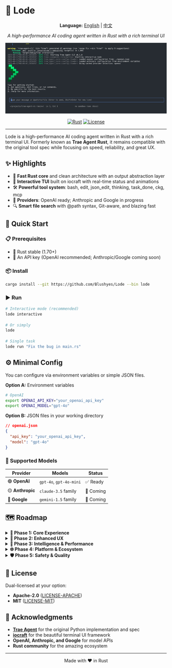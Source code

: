 # 🚀 Lode

<div align="center">

**Language:** [English](README.md) | [中文](README_zh.md)

_A high-performance AI coding agent written in Rust with a rich terminal UI_

![demo](./images/demo.gif)

[![Rust](https://img.shields.io/badge/rust-1.70+-orange.svg)](https://www.rust-lang.org)
[![License](https://img.shields.io/badge/license-MIT%2FApache--2.0-blue.svg)](LICENSE-MIT)

</div>

---

Lode is a high-performance AI coding agent written in Rust with a rich terminal UI. Formerly known as **Trae Agent Rust**, it remains compatible with the original tool spec while focusing on speed, reliability, and great UX.

## ✨ Highlights

- 🦀 **Fast Rust core** and clean architecture with an output abstraction layer
- 🎨 **Interactive TUI** built on iocraft with real-time status and animations
- 🛠️ **Powerful tool system**: bash, edit, json_edit, thinking, task_done, ckg, mcp
- 🤖 **Providers**: OpenAI ready; Anthropic and Google in progress
- 🔍 **Smart file search** with @path syntax, Git-aware, and blazing fast

## 🚀 Quick Start

### 📋 Prerequisites

- 🦀 Rust stable (1.70+)
- 🔑 An API key (OpenAI recommended; Anthropic/Google coming soon)

### 📦 Install

```bash
cargo install --git https://github.com/Blushyes/Lode --bin lode
```

### ▶️ Run

```bash
# Interactive mode (recommended)
lode interactive

# Or simply
lode

# Single task
lode run "Fix the bug in main.rs"
```

## ⚙️ Minimal Config

You can configure via environment variables or simple JSON files.

**Option A:** Environment variables

```bash
# OpenAI
export OPENAI_API_KEY="your_openai_api_key"
export OPENAI_MODEL="gpt-4o"
```

**Option B:** JSON files in your working directory

```json
// openai.json
{
  "api_key": "your_openai_api_key",
  "model": "gpt-4o"
}
```

### 🤖 Supported Models

| Provider         | Models                  | Status    |
| ---------------- | ----------------------- | --------- |
| 🟢 **OpenAI**    | `gpt-4o`, `gpt-4o-mini` | ✅ Ready  |
| 🟡 **Anthropic** | `claude-3.5` family     | 🚧 Coming |
| 🔵 **Google**    | `gemini-1.5` family     | 🚧 Coming |

## 🗺️ Roadmap

<details>
<summary><strong>🚀 Phase 1: Core Experience</strong></summary>

| Priority | Feature                                  | Description                                                                                  |
| -------- | ---------------------------------------- | -------------------------------------------------------------------------------------------- |
| 🔥 High  | **First-run config onboarding**          | Guided wizard (detect/create openai.json or env vars), API key validation, sensible defaults |
| 🔥 High  | **Refactor and optimize config loading** | Unified precedence (CLI args > env > JSON), clearer errors/diagnostics, optional hot-reload  |
| 🔥 High  | **Tool Call permission system**          | Allowlist by tool/command/dir, interactive confirmations, sensitive-operation guardrails     |

</details>

<details>
<summary><strong>🎨 Phase 2: Enhanced UX</strong></summary>

| Priority  | Feature                      | Description                                                                  |
| --------- | ---------------------------- | ---------------------------------------------------------------------------- |
| 🟡 Medium | **LODE.md custom prompts**   | Project/dir-level overrides, scenario templates (bugfix/refactor/docs/tests) |
| 🟡 Medium | **UI layout unification**    | Consistent Header/Status/Input, keyboard/interaction coherence               |
| 🟡 Medium | **Trajectory replay/export** | Visualization, one-click replay, export to JSON/Markdown                     |
| 🎨 Low    | **Need a cli LOGO**          | Like gemini-cli's style                                                      |

</details>

<details>
<summary><strong>🤖 Phase 3: Intelligence & Performance</strong></summary>

| Priority  | Feature                              | Description                                                        |
| --------- | ------------------------------------ | ------------------------------------------------------------------ |
| 🟡 Medium | **Multi-model and auto-routing**     | Pick model per task type, graceful fallback and retry strategies   |
| 🟡 Medium | **Context optimization and caching** | File summary cache, dedup repeated refs, token budget control      |
| 🔵 Low    | **MCP ecosystem**                    | Presets/templates for common providers, easy on/off external tools |

</details>

<details>
<summary><strong>🌐 Phase 4: Platform & Ecosystem</strong></summary>

| Priority | Feature                   | Description                                                                         |
| -------- | ------------------------- | ----------------------------------------------------------------------------------- |
| 🔵 Low   | **Core as WASM**          | Run in browser/plug-in contexts with isomorphic tool interfaces and minimal runtime |
| 🔵 Low   | **Cross-platform polish** | macOS/Linux/Windows/WSL nuances and stability                                       |
| 🔵 Low   | **Pluggable tool system** | Spec for third-party tools, versioning and dependency declaration                   |

</details>

<details>
<summary><strong>🛡️ Phase 5: Safety & Quality</strong></summary>

| Priority  | Feature                      | Description                                                              |
| --------- | ---------------------------- | ------------------------------------------------------------------------ |
| 🟡 Medium | **Safety and rate limiting** | Sandbox mode (restricted bash/network toggle), concurrency and rate caps |
| 🔵 Low    | **Testing and benchmarking** | E2e samples, performance baselines and comparison reports                |

</details>

## 📄 License

Dual-licensed at your option:

- **Apache-2.0** ([LICENSE-APACHE](LICENSE-APACHE))
- **MIT** ([LICENSE-MIT](LICENSE-MIT))

## 🙏 Acknowledgments

- **[Trae Agent](https://github.com/bytedance/trae-agent)** for the original Python implementation and spec
- **[iocraft](https://github.com/ccbrown/iocraft)** for the beautiful terminal UI framework
- **OpenAI, Anthropic, and Google** for model APIs
- **Rust community** for the amazing ecosystem

---

<div align="center">

Made with ❤️ in Rust

</div>
